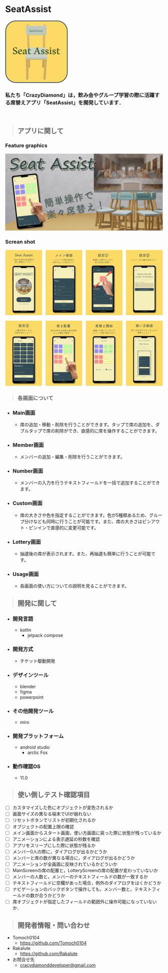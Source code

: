 # SeatAssist

<img src="ReadmeImg/icon.png" width=200>

<h3>
  私たち「CrazyDiamond」は，飲み会やグループ学習の際に活躍する席替えアプリ「SeatAssist」を開発しています．
</h3>
<br>

> ## アプリに関して

### Feature graphics
<img src="ReadmeImg/FeatureGraphic.png" width=full>

### Screan shot
<img src="ReadmeImg/1-4.png" width=full><br>

<img src="ReadmeImg/5-8.png" width=full>

> ### 各画面について
- ### **Main画面**
  - 席の追加・移動・削除を行うことができます。タップで席の追加を、ダブルタップで席の削除ができ、直感的に席を操作することができます。

- ### **Member画面**
  - メンバーの追加・編集・削除を行うことができます。

- ### **Number画面**
  - メンバーの入力を行うテキストフィールドを一括で追加することができます。

- ### **Custom画面**
  - 席の大きさや色を指定することができます。色が5種類あるため、グループ分けなども同時に行うことが可能です。また、席の大きさはピンアウト・ピンインで直感的に変更可能です。

- ### **Lottery画面**
  - 抽選後の席が表示されます。また、再抽選も簡単に行うことが可能です。

- ### **Usage画面**
  - 各画面の使い方についての説明を見ることができます。

> ## 開発に関して

- ### 開発言語
  - kotlin
    - jetpack compose
- ### 開発方式
  - チケット駆動開発
- ### デザインツール
  - blender
  - figma
  - powerpoint
- ### その他開発ツール
  - miro
- ### 開発プラットフォーム
  - android studio
    - arctic Fox
- ### 動作確認OS
  - 11.0

> ## 使い倒しテスト確認項目

- [ ] カスタマイズした色にオブジェクトが変色されるか
- [ ] 画面サイズの異なる端末でUIが崩れない
- [ ] リセットボタンでリストが初期化されるか
- [ ] オブジェクトの配置上限の確認
- [ ] メイン画面からスタート画面，使い方画面に戻った際に状態が残っているか
- [ ] アニメーションによる表示遅延の秒数を確認
- [ ] アプリをスリープにした際に状態が残るか
- [ ] メンバー0人の際に，ダイアログが出るかどうか
- [ ] メンバーと席の数が異なる場合に，ダイアログが出るかどうか
- [ ] アニメーションが全画面に反映されているかどういか
- [ ] MainScreenの席の配置と，LotteryScreenの席の配置が変わっていないか
- [ ] メンバーの人数と，メンバーのテキストフィールドの数が一致するか
- [ ] テキストフィールドに空欄があった場合，例外のダイアログをはくかどうか
- [ ] ナビゲーションのバックボタンで操作しても，メンバー数と，テキストフィールドの数が合うかどうか
- [ ] 席オブジェクトが指定したフィールドの範囲外に操作可能になっていないか．

> ## 開発者情報・問い合わせ

- Tomoch0104
  - https://github.com/Tomoch0104
- Rakalute
  - https://github.com/Rakalute
- お問合せ先
  - cracydiamonddeveloper@gmail.com